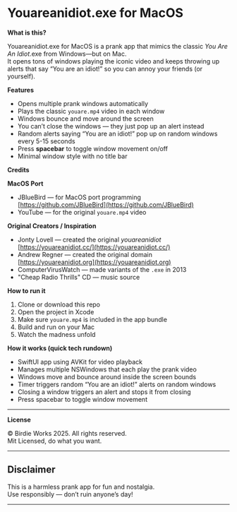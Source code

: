 # Youareanidiot.exe for MacOS

**What is this?**

Youareanidiot.exe for MacOS is a prank app that mimics the classic *You Are An Idiot*.exe from Windows—but on Mac.  
It opens tons of windows playing the iconic video and keeps throwing up alerts that say “You are an idiot!” so you can annoy your friends (or yourself).


**Features**

- Opens multiple prank windows automatically  
- Plays the classic `youare.mp4` video in each window  
- Windows bounce and move around the screen  
- You can’t close the windows — they just pop up an alert instead  
- Random alerts saying “You are an idiot!” pop up on random windows every 5-15 seconds  
- Press **spacebar** to toggle window movement on/off  
- Minimal window style with no title bar  

**Credits**

**MacOS Port**  
- JBlueBird — for MacOS port programming  
  [https://github.com/JBlueBird](https://github.com/JBlueBird)  
- YouTube — for the original `youare.mp4` video  

**Original Creators / Inspiration**  
- Jonty Lovell — created the original *youareanidiot*  
  [https://youareanidiot.cc/](https://youareanidiot.cc/)  
- Andrew Regner — created the original domain  
  [https://youareanidiot.org](https://youareanidiot.org)  
- ComputerVirusWatch — made variants of the `.exe` in 2013  
- "Cheap Radio Thrills" CD — music source  

**How to run it**

1. Clone or download this repo  
2. Open the project in Xcode  
3. Make sure `youare.mp4` is included in the app bundle  
4. Build and run on your Mac  
5. Watch the madness unfold  

**How it works (quick tech rundown)**

- SwiftUI app using AVKit for video playback  
- Manages multiple NSWindows that each play the prank video  
- Windows move and bounce around inside the screen bounds  
- Timer triggers random “You are an idiot!” alerts on random windows  
- Closing a window triggers an alert and stops it from closing  
- Press spacebar to toggle window movement  

---

**License**

© Birdie Works 2025. All rights reserved.  
Mit Licensed, do what you want.

---

## Disclaimer

This is a harmless prank app for fun and nostalgia.  
Use responsibly — don’t ruin anyone’s day!  

---
